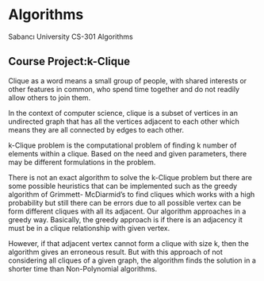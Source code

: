 # Algorithms
 
Sabancı University CS-301 Algorithms

## Course Project:k-Clique

Clique as a word means a small group of people, with shared interests or other features in common, who spend time together and do not readily allow others to join them.

In the context of computer science, clique is a subset of vertices in an undirected graph that has all the vertices adjacent to each other which means they are all connected by edges to each other.

k-Clique problem is the computational problem of finding k number of elements within a clique. Based on the need and given parameters, there may be different formulations in the problem.

There is not an exact algorithm to solve the k-Clique problem but there are some possible heuristics that can be implemented such as the greedy algorithm of Grimmett- McDiarmid’s to find cliques which works with a high probability but still there can be errors due to all possible vertex can be form different cliques with all its adjacent. Our algorithm approaches in a greedy way. Basically, the greedy approach is if there is an adjacency it must be in a clique relationship with given vertex. 

However, if that adjacent vertex cannot form a clique with size k, then the algorithm gives an erroneous result. 
But with this approach of not considering all cliques of a given graph, the algorithm finds the solution in a shorter time than Non-Polynomial algorithms.
